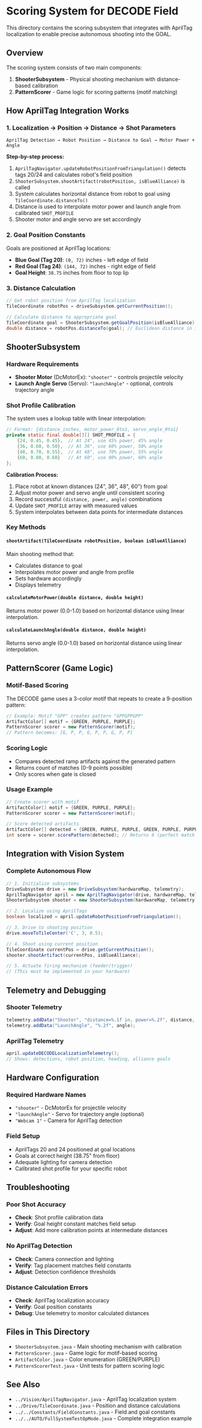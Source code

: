 # Scoring System for DECODE Field

This directory contains the scoring subsystem that integrates with AprilTag localization to enable precise autonomous shooting into the GOAL.

## Overview

The scoring system consists of two main components:
1. **ShooterSubsystem** - Physical shooting mechanism with distance-based calibration
2. **PatternScorer** - Game logic for scoring patterns (motif matching)

## How AprilTag Integration Works

### 1. Localization → Position → Distance → Shot Parameters

```
AprilTag Detection → Robot Position → Distance to Goal → Motor Power + Angle
```

**Step-by-step process:**
1. `AprilTagNavigator.updateRobotPositionFromTriangulation()` detects tags 20/24 and calculates robot's field position
2. `ShooterSubsystem.shootArtifact(robotPosition, isBlueAlliance)` is called
3. System calculates horizontal distance from robot to goal using `TileCoordinate.distanceTo()`
4. Distance is used to interpolate motor power and launch angle from calibrated `SHOT_PROFILE`
5. Shooter motor and angle servo are set accordingly

### 2. Goal Position Constants

Goals are positioned at AprilTag locations:
- **Blue Goal (Tag 20)**: `(0, 72)` inches - left edge of field
- **Red Goal (Tag 24)**: `(144, 72)` inches - right edge of field  
- **Goal Height**: `38.75` inches from floor to top lip

### 3. Distance Calculation

```java
// Get robot position from AprilTag localization
TileCoordinate robotPos = driveSubsystem.getCurrentPosition();

// Calculate distance to appropriate goal
TileCoordinate goal = ShooterSubsystem.getGoalPosition(isBlueAlliance);
double distance = robotPos.distanceTo(goal); // Euclidean distance in inches
```

## ShooterSubsystem

### Hardware Requirements
- **Shooter Motor** (DcMotorEx): `"shooter"` - controls projectile velocity
- **Launch Angle Servo** (Servo): `"launchAngle"` - optional, controls trajectory angle

### Shot Profile Calibration

The system uses a lookup table with linear interpolation:

```java
// Format: {distance_inches, motor_power_0to1, servo_angle_0to1}
private static final double[][] SHOT_PROFILE = {
    {24, 0.45, 0.45},  // At 24", use 45% power, 45% angle
    {36, 0.60, 0.50},  // At 36", use 60% power, 50% angle
    {48, 0.70, 0.55},  // At 48", use 70% power, 55% angle
    {60, 0.80, 0.60}   // At 60", use 80% power, 60% angle
};
```

**Calibration Process:**
1. Place robot at known distances (24", 36", 48", 60") from goal
2. Adjust motor power and servo angle until consistent scoring
3. Record successful `(distance, power, angle)` combinations
4. Update `SHOT_PROFILE` array with measured values
5. System interpolates between data points for intermediate distances

### Key Methods

#### `shootArtifact(TileCoordinate robotPosition, boolean isBlueAlliance)`
Main shooting method that:
- Calculates distance to goal
- Interpolates motor power and angle from profile
- Sets hardware accordingly
- Displays telemetry

#### `calculateMotorPower(double distance, double height)`
Returns motor power (0.0-1.0) based on horizontal distance using linear interpolation.

#### `calculateLaunchAngle(double distance, double height)`  
Returns servo angle (0.0-1.0) based on horizontal distance using linear interpolation.

## PatternScorer (Game Logic)

### Motif-Based Scoring
The DECODE game uses a 3-color motif that repeats to create a 9-position pattern:

```java
// Example: Motif "GPP" creates pattern "GPPGPPGPP"
ArtifactColor[] motif = {GREEN, PURPLE, PURPLE};
PatternScorer scorer = new PatternScorer(motif);
// Pattern becomes: [G, P, P, G, P, P, G, P, P]
```

### Scoring Logic
- Compares detected ramp artifacts against the generated pattern
- Returns count of matches (0-9 points possible)
- Only scores when gate is closed

### Usage Example
```java
// Create scorer with motif
ArtifactColor[] motif = {GREEN, PURPLE, PURPLE};
PatternScorer scorer = new PatternScorer(motif);

// Score detected artifacts
ArtifactColor[] detected = {GREEN, PURPLE, PURPLE, GREEN, PURPLE, PURPLE};
int score = scorer.scorePattern(detected); // Returns 6 (perfect match for first 6)
```

## Integration with Vision System

### Complete Autonomous Flow
```java
// 1. Initialize subsystems
DriveSubsystem drive = new DriveSubsystem(hardwareMap, telemetry);
AprilTagNavigator april = new AprilTagNavigator(drive, hardwareMap, telemetry);
ShooterSubsystem shooter = new ShooterSubsystem(hardwareMap, telemetry);

// 2. Localize using AprilTags
boolean localized = april.updateRobotPositionFromTriangulation();

// 3. Drive to shooting position
drive.moveToTileCenter('C', 3, 0.5);

// 4. Shoot using current position
TileCoordinate currentPos = drive.getCurrentPosition();
shooter.shootArtifact(currentPos, isBlueAlliance);

// 5. Actuate firing mechanism (feeder/trigger)
// (This must be implemented in your hardware)
```

## Telemetry and Debugging

### Shooter Telemetry
```java
telemetry.addData("Shooter", "distance=%.1f in, power=%.2f", distance, power);
telemetry.addData("LaunchAngle", "%.2f", angle);
```

### AprilTag Telemetry
```java
april.updateDECODELocalizationTelemetry();
// Shows: detections, robot position, heading, alliance goals
```

## Hardware Configuration

### Required Hardware Names
- `"shooter"` - DcMotorEx for projectile velocity
- `"launchAngle"` - Servo for trajectory angle (optional)
- `"Webcam 1"` - Camera for AprilTag detection

### Field Setup
- AprilTags 20 and 24 positioned at goal locations
- Goals at correct height (38.75" from floor)
- Adequate lighting for camera detection
- Calibrated shot profile for your specific robot

## Troubleshooting

### Poor Shot Accuracy
- **Check**: Shot profile calibration data
- **Verify**: Goal height constant matches field setup
- **Adjust**: Add more calibration points at intermediate distances

### No AprilTag Detection
- **Check**: Camera connection and lighting
- **Verify**: Tag placement matches field constants
- **Adjust**: Detection confidence thresholds

### Distance Calculation Errors
- **Check**: AprilTag localization accuracy
- **Verify**: Goal position constants
- **Debug**: Use telemetry to monitor calculated distances

## Files in This Directory

- `ShooterSubsystem.java` - Main shooting mechanism with calibration
- `PatternScorer.java` - Game logic for motif-based scoring
- `ArtifactColor.java` - Color enumeration (GREEN/PURPLE)
- `PatternScorerTest.java` - Unit tests for pattern scoring logic

## See Also

- `../Vision/AprilTagNavigator.java` - AprilTag localization system
- `../Drive/TileCoordinate.java` - Position and distance calculations
- `../../Constants/FieldConstants.java` - Field and goal constants
- `../../AUTO/FullSystemTestOpMode.java` - Complete integration example
